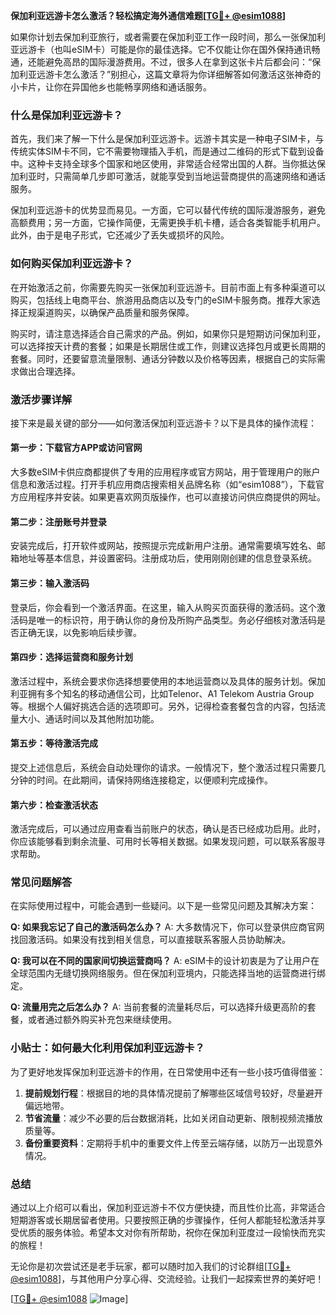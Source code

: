 **保加利亚远游卡怎么激活？轻松搞定海外通信难题[[TG💪+ @esim1088](https://t.me/s/esim1088)]**

如果你计划去保加利亚旅行，或者需要在保加利亚工作一段时间，那么一张保加利亚远游卡（也叫eSIM卡）可能是你的最佳选择。它不仅能让你在国外保持通讯畅通，还能避免高昂的国际漫游费用。不过，很多人在拿到这张卡片后都会问：“保加利亚远游卡怎么激活？”别担心，这篇文章将为你详细解答如何激活这张神奇的小卡片，让你在异国他乡也能畅享网络和通话服务。

### 什么是保加利亚远游卡？

首先，我们来了解一下什么是保加利亚远游卡。远游卡其实是一种电子SIM卡，与传统实体SIM卡不同，它不需要物理插入手机，而是通过二维码的形式下载到设备中。这种卡支持全球多个国家和地区使用，非常适合经常出国的人群。当你抵达保加利亚时，只需简单几步即可激活，就能享受到当地运营商提供的高速网络和通话服务。

保加利亚远游卡的优势显而易见。一方面，它可以替代传统的国际漫游服务，避免高额费用；另一方面，它操作简便，无需更换手机卡槽，适合各类智能手机用户。此外，由于是电子形式，它还减少了丢失或损坏的风险。

### 如何购买保加利亚远游卡？

在开始激活之前，你需要先购买一张保加利亚远游卡。目前市面上有多种渠道可以购买，包括线上电商平台、旅游用品商店以及专门的eSIM卡服务商。推荐大家选择正规渠道购买，以确保产品质量和服务保障。

购买时，请注意选择适合自己需求的产品。例如，如果你只是短期访问保加利亚，可以选择按天计费的套餐；如果是长期居住或工作，则建议选择包月或更长周期的套餐。同时，还要留意流量限制、通话分钟数以及价格等因素，根据自己的实际需求做出合理选择。

### 激活步骤详解

接下来是最关键的部分——如何激活保加利亚远游卡？以下是具体的操作流程：

#### 第一步：下载官方APP或访问官网

大多数eSIM卡供应商都提供了专用的应用程序或官方网站，用于管理用户的账户信息和激活过程。打开手机应用商店搜索相关品牌名称（如“esim1088”），下载官方应用程序并安装。如果更喜欢网页版操作，也可以直接访问供应商提供的网址。

#### 第二步：注册账号并登录

安装完成后，打开软件或网站，按照提示完成新用户注册。通常需要填写姓名、邮箱地址等基本信息，并设置密码。注册成功后，使用刚刚创建的信息登录系统。

#### 第三步：输入激活码

登录后，你会看到一个激活界面。在这里，输入从购买页面获得的激活码。这个激活码是唯一的标识符，用于确认你的身份及所购产品类型。务必仔细核对激活码是否正确无误，以免影响后续步骤。

#### 第四步：选择运营商和服务计划

激活过程中，系统会要求你选择想要使用的本地运营商以及具体的服务计划。保加利亚拥有多个知名的移动通信公司，比如Telenor、A1 Telekom Austria Group等。根据个人偏好挑选合适的选项即可。另外，记得检查套餐包含的内容，包括流量大小、通话时间以及其他附加功能。

#### 第五步：等待激活完成

提交上述信息后，系统会自动处理你的请求。一般情况下，整个激活过程只需要几分钟的时间。在此期间，请保持网络连接稳定，以便顺利完成操作。

#### 第六步：检查激活状态

激活完成后，可以通过应用查看当前账户的状态，确认是否已经成功启用。此时，你应该能够看到剩余流量、可用时长等相关数据。如果发现问题，可以联系客服寻求帮助。

### 常见问题解答

在实际使用过程中，可能会遇到一些疑问。以下是一些常见问题及其解决方案：

**Q: 如果我忘记了自己的激活码怎么办？**
A: 大多数情况下，你可以登录供应商官网找回激活码。如果没有找到相关信息，可以直接联系客服人员协助解决。

**Q: 我可以在不同的国家间切换运营商吗？**
A: eSIM卡的设计初衷是为了让用户在全球范围内无缝切换网络服务。但在保加利亚境内，只能选择当地的运营商进行绑定。

**Q: 流量用完之后怎么办？**
A: 当前套餐的流量耗尽后，可以选择升级更高阶的套餐，或者通过额外购买补充包来继续使用。

### 小贴士：如何最大化利用保加利亚远游卡？

为了更好地发挥保加利亚远游卡的作用，在日常使用中还有一些小技巧值得借鉴：

1. **提前规划行程**：根据目的地的具体情况提前了解哪些区域信号较好，尽量避开偏远地带。
2. **节省流量**：减少不必要的后台数据消耗，比如关闭自动更新、限制视频流播放质量等。
3. **备份重要资料**：定期将手机中的重要文件上传至云端存储，以防万一出现意外情况。

### 总结

通过以上介绍可以看出，保加利亚远游卡不仅方便快捷，而且性价比高，非常适合短期游客或长期居留者使用。只要按照正确的步骤操作，任何人都能轻松激活并享受优质的服务体验。希望本文对你有所帮助，祝你在保加利亚度过一段愉快而充实的旅程！

无论你是初次尝试还是老手玩家，都可以随时加入我们的讨论群组[[TG💪+ @esim1088](https://t.me/s/esim1088)]，与其他用户分享心得、交流经验。让我们一起探索世界的美好吧！

[[TG💪+ @esim1088](https://t.me/s/esim1088) ![Image](https://i.postimg.cc/4NQfJmqS/Snipaste-2025-05-13-00-14-12.png)]